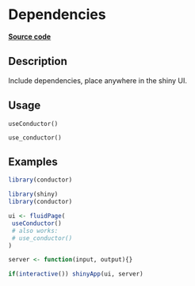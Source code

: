 
# Dependencies

[**Source code**](https://github.com/etiennebacher/conductor/tree/main/R/conductor.R#L23)

## Description

Include dependencies, place anywhere in the shiny UI.

## Usage

<pre><code class='language-R'>useConductor()

use_conductor()
</code></pre>

## Examples

``` r
library(conductor)

library(shiny)
library(conductor)

ui <- fluidPage(
 useConductor()
 # also works:
 # use_conductor()
)

server <- function(input, output){}

if(interactive()) shinyApp(ui, server)
```
